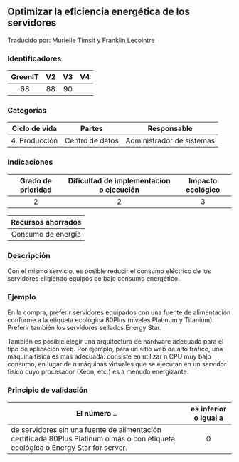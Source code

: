 ## Optimizar la eficiencia energética de los servidores
Traducido por: Murielle Timsit y Franklin Lecointre

### Identificadores

| GreenIT |  V2  |  V3  |  V4  |
|:-------:|:----:|:----:|:----:|
|   68   | 88  | 90  |  	|

### Categorías

| Ciclo de vida | Partes | Responsable |
|:---------:|:----:|:----:|
| 4. Producción | Centro de datos | Administrador de sistemas |

### Indicaciones

| Grado de prioridad   | Dificultad de implementación o ejecución | Impacto ecológico   |
|:-------------------:|:-------------------------:|:---------------------:|
| 2 | 2 | 3 |

| Recursos ahorrados |
|:----------------------------------------------------------:|
| Consumo de energía   |

### Descripción

Con el mismo servicio, es posible reducir el consumo eléctrico de los servidores eligiendo equipos de bajo consumo energético.

### Ejemplo

En la compra, preferir servidores equipados con una fuente de alimentación conforme a la etiqueta ecológica 80Plus (niveles Platinum y Titanium). Preferir también los servidores sellados Energy Star.

También es posible elegir una arquitectura de hardware adecuada para el tipo de aplicación web. Por ejemplo, para un sitio web de alto tráfico, una maquina física es más adecuada: consiste en utilizar n CPU muy bajo consumo, en lugar de n máquinas virtuales que se ejecutan en un servidor físico cuyo procesador (Xeon, etc.) es a menudo energizante.

### Principio de validación

| El número ..   | es inferior o igual a   |  
|-------------------|:-------------------------:|
| de servidores sin una fuente de alimentación certificada 80Plus Platinum o más o con etiqueta ecológica o Energy Star for server. | 0  |



